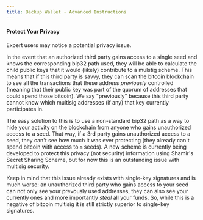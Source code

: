 ```yaml
---
title: Backup Wallet - Advanced Instructions
---
```


#### Protect Your Privacy
Expert users may notice a potential privacy issue.

In the event that an authorized third party gains access to a single seed and knows the corresponding bip32 path used, they will be able to calculate the child public keys that it would (likely) contribute to a mulstig scheme.
This means that if this third party is savvy, they can scan the bitcoin blockchain to see all the transactions that these address *previously* controlled (meaning that their public key was part of the quorum of addresses that could spend those bitcoin).
We say "previously" because this third party cannot know which multisig addresses (if any) that key currently participates in.

The easy solution to this is to use a non-standard bip32 path as a way to hide your activity on the blockchain from anyone who gains unauthorized access to a seed.
That way, if a 3rd party gains unauthorized access to a seed, they can't see how much it was ever protecting (they already can't spend bitcoin with access to `m` seeds).
A new scheme is currently being developed to protect this privacy (not security) information using Shamir's Secret Sharing Scheme, but for now this is an outstanding issue with multisig security.

Keep in mind that this issue already exists with single-key signatures and is much worse: an unauthorized third party who gains access to your seed can not only see your prevously used addresses, they can also see your currently ones and more importantly *steal* all your funds.
So, while this is a negative of bitcoin multisig it is still strictly superior to single-key signatures.
